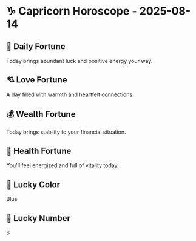 # ♑ Capricorn Horoscope - 2025-08-14

## 🎯 Daily Fortune

Today brings abundant luck and positive energy your way.

## 💘 Love Fortune

A day filled with warmth and heartfelt connections.

## 💰 Wealth Fortune

Today brings stability to your financial situation.

## 🌱 Health Fortune

You'll feel energized and full of vitality today.

## 🎨 Lucky Color

Blue

## 🔢 Lucky Number

6

